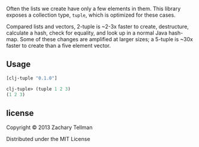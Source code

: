 Often the lists we create have only a few elements in them.  This library exposes a collection type, `tuple`, which is optimized for these cases.

Compared lists and vectors, 2-tuple is ~2-3x faster to create, destructure, calculate a hash, check for equality, and look up in a normal Java hash-map.  Some of these changes are amplified at larger sizes; a 5-tuple is ~30x faster to create than a five element vector.

## Usage

```clj
[clj-tuple "0.1.0"]
```

```clj
clj-tuple> (tuple 1 2 3)
(1 2 3)
```

## license

Copyright © 2013 Zachary Tellman

Distributed under the MIT License